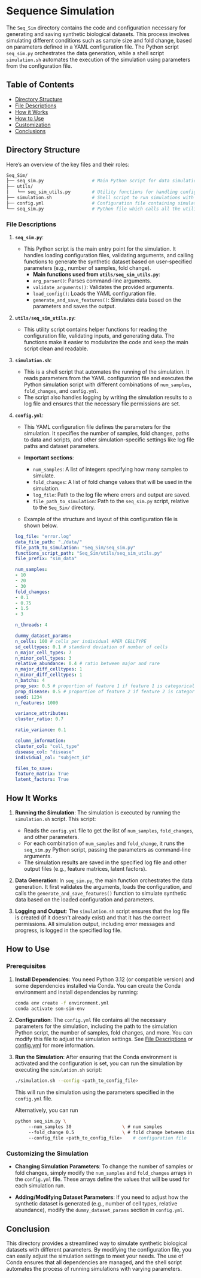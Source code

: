 # **Sequence Simulation**

The `Seq_Sim` directory contains the code and configuration necessary for generating and saving synthetic biological datasets. This process involves simulating different conditions such as sample size and fold change, based on parameters defined in a YAML configuration file. The Python script `seq_sim.py` orchestrates the data generation, while a shell script `simulation.sh` automates the execution of the simulation using parameters from the configuration file.

## **Table of Contents**
- [Directory Structure](#directory-structure)
- [File Descriptions](#file-descriptions)
- [How it Works](#how-it-works)
- [How to Use](#how-to-use)
- [Customization](#customizing-the-simulation)
- [Conclusions](#conclusion)


## Directory Structure

Here’s an overview of the key files and their roles:

``` bash
Seq_Sim/
├── seq_sim.py                  # Main Python script for data simulation
├── utils/
│   └── seq_sim_utils.py        # Utility functions for handling configuration, validation, and feature generation
├── simulation.sh               # Shell script to run simulations with various parameters
├── config.yml                  # Configuration file containing simulation parameters
└── seq_sim.py                  # Python file which calls all the utility functions
```

### File Descriptions

1. **`seq_sim.py`**:
   - This Python script is the main entry point for the simulation. It handles loading configuration files, validating arguments, and calling functions to generate the synthetic dataset based on user-specified parameters (e.g., number of samples, fold change).
     - **Main functions used from `utils/seq_sim_utils.py`**:
     - `arg_parser()`: Parses command-line arguments.
     - `validate_arguments()`: Validates the provided arguments.
     - `load_config()`: Loads the YAML configuration file.
     - `generate_and_save_features()`: Simulates data based on the parameters and saves the output.

2. **`utils/seq_sim_utils.py`**:
   - This utility script contains helper functions for reading the configuration file, validating inputs, and generating data. The functions make it easier to modularize the code and keep the main script clean and readable.

3. **`simulation.sh`**:
   - This is a shell script that automates the running of the simulation. It reads parameters from the YAML configuration file and executes the Python simulation script with different combinations of `num_samples`, `fold_changes`, and `config.yml`.
   - The script also handles logging by writing the simulation results to a log file and ensures that the necessary file permissions are set.

4. **`config.yml`**:
   - This YAML configuration file defines the parameters for the simulation. It specifies the number of samples, fold changes, paths to data and scripts, and other simulation-specific settings like log file paths and dataset parameters.
   - **Important sections**:
     - `num_samples`: A list of integers specifying how many samples to simulate.
     - `fold_changes`: A list of fold change values that will be used in the simulation.
     - `log_file`: Path to the log file where errors and output are saved.
     - `file_path_to_simulation`: Path to the `seq_sim.py` script, relative to the `Seq_Sim/` directory.
   
   - Example of the structure and layout of this configuration file is shown below. 
   ``` yaml
   log_file: "error.log"
   data_file_path: "./data/"
   file_path_to_simulation: "Seq_Sim/seq_sim.py"
   functions_script_path: "Seq_Sim/utils/seq_sim_utils.py"
   file_prefix: "sim_data"

   num_samples:
   - 10
   - 20
   - 30
   fold_changes:
   - 0.1
   - 0.75
   - 1.5
   - 3

   n_threads: 4

   dummy_dataset_params:
   n_cells: 100 # cells per individual #PER CELLTYPE
   sd_celltypes: 0.1 # standard deviation of number of cells
   n_major_cell_types: 7
   n_minor_cell_types: 3
   relative_abundance: 0.4 # ratio between major and rare
   n_major_diff_celltypes: 1
   n_minor_diff_celltypes: 1
   n_batchs: 4
   prop_sex: 0.5 # proportion of feature 1 if feature 1 is categorical variable
   prop_disease: 0.5 # proportion of feature 2 if feature 2 is categorical variable
   seed: 1234
   n_features: 1000

   variance_attributes: 
   cluster_ratio: 0.7

   ratio_variance: 0.1

   column_information:
   cluster_col: "cell_type"
   disease_col: "disease"
   individual_col: "subject_id"

   files_to_save:
   feature_matrix: True
   latent_factors: True
   ```

## How It Works

1. **Running the Simulation**:
   The simulation is executed by running the `simulation.sh` script. This script:
   - Reads the `config.yml` file to get the list of `num_samples`, `fold_changes`, and other parameters.
   - For each combination of `num_samples` and `fold_change`, it runs the `seq_sim.py` Python script, passing the parameters as command-line arguments.
   - The simulation results are saved in the specified log file and other output files (e.g., feature matrices, latent factors).

2. **Data Generation**:
   In `seq_sim.py`, the main function orchestrates the data generation. It first validates the arguments, loads the configuration, and calls the `generate_and_save_features()` function to simulate synthetic data based on the loaded configuration and parameters.

3. **Logging and Output**:
   The `simulation.sh` script ensures that the log file is created (if it doesn't already exist) and that it has the correct permissions. All simulation output, including error messages and progress, is logged in the specified log file.

## How to Use

### Prerequisites

1. **Install Dependencies**:
   You need Python 3.12 (or compatible version) and some dependencies installed via Conda. You can create the Conda environment and install dependencies by running:

   ```bash
   conda env create -f environment.yml
   conda activate som-sim-env
   ```

2. **Configuration**:
   The `config.yml` file contains all the necessary parameters for the simulation, including the path to the simulation Python script, the number of samples, fold changes, and more. You can modify this file to adjust the simulation settings. See [File Descriptions](#file-descriptions) or [config.yml](config.yml) for more information. 

3. **Run the Simulation**:
   After ensuring that the Conda environment is activated and the configuration is set, you can run the simulation by executing the `simulation.sh` script:

   ```bash
   ./simulation.sh --config <path_to_config_file>
   ```

   This will run the simulation using the parameters specified in the `config.yml` file.

   Alternatively, you can run
   ``` bash 
   python seq_sim.py \ 
        --num_samples 30                   \ # num samples 
        --fold_change 0.5                  \ # fold change between disease and healthy samples 
        --config_file <path_to_config_file>    # configuration file
    ```

### Customizing the Simulation

- **Changing Simulation Parameters**:
  To change the number of samples or fold changes, simply modify the `num_samples` and `fold_changes` arrays in the `config.yml` file. These arrays define the values that will be used for each simulation run.

- **Adding/Modifying Dataset Parameters**:
  If you need to adjust how the synthetic dataset is generated (e.g., number of cell types, relative abundance), modify the `dummy_dataset_params` section in `config.yml`.

## Conclusion

This directory provides a streamlined way to simulate synthetic biological datasets with different parameters. By modifying the configuration file, you can easily adjust the simulation settings to meet your needs. The use of Conda ensures that all dependencies are managed, and the shell script automates the process of running simulations with varying parameters.
